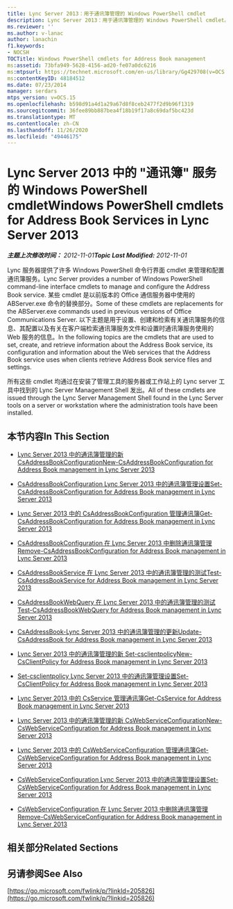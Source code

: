 ```yaml
---
title: Lync Server 2013：用于通讯簿管理的 Windows PowerShell cmdlet
description: Lync Server 2013：用于通讯簿管理的 Windows PowerShell cmdlet。
ms.reviewer: ''
ms.author: v-lanac
author: lanachin
f1.keywords:
- NOCSH
TOCTitle: Windows PowerShell cmdlets for Address Book management
ms:assetid: 73bfa949-5628-4156-ad20-fe07a0dc6216
ms:mtpsurl: https://technet.microsoft.com/en-us/library/Gg429708(v=OCS.15)
ms:contentKeyID: 48184512
ms.date: 07/23/2014
manager: serdars
mtps_version: v=OCS.15
ms.openlocfilehash: b598d91a4d1a29a67d8f8ceb2477f2d9b96f1319
ms.sourcegitcommit: 36fee89bb887bea4f18b19f17a8c69daf5bc423d
ms.translationtype: MT
ms.contentlocale: zh-CN
ms.lasthandoff: 11/26/2020
ms.locfileid: "49446175"
---
```

# <a name="windows-powershell-cmdlets-for-address-book-services-in-lync-server-2013"></a><span data-ttu-id="2b1a5-103">Lync Server 2013 中的 "通讯簿" 服务的 Windows PowerShell cmdlet</span><span class="sxs-lookup"><span data-stu-id="2b1a5-103">Windows PowerShell cmdlets for Address Book Services in Lync Server 2013</span></span>

<div data-xmlns="http://www.w3.org/1999/xhtml">

<div class="topic" data-xmlns="http://www.w3.org/1999/xhtml" data-msxsl="urn:schemas-microsoft-com:xslt" data-cs="https://msdn.microsoft.com/">

<div data-asp="https://msdn2.microsoft.com/asp">



</div>

<div id="mainSection">

<div id="mainBody"><span data-ttu-id="2b1a5-104">

<span> </span></span><span class="sxs-lookup"><span data-stu-id="2b1a5-104">

<span> </span></span></span>

<span data-ttu-id="2b1a5-105">_**主题上次修改时间：** 2012-11-01_</span><span class="sxs-lookup"><span data-stu-id="2b1a5-105">_**Topic Last Modified:** 2012-11-01_</span></span>

<span data-ttu-id="2b1a5-106">Lync 服务器提供了许多 Windows PowerShell 命令行界面 cmdlet 来管理和配置通讯簿服务。</span><span class="sxs-lookup"><span data-stu-id="2b1a5-106">Lync Server provides a number of Windows PowerShell command-line interface cmdlets to manage and configure the Address Book service.</span></span> <span data-ttu-id="2b1a5-107">某些 cmdlet 是以前版本的 Office 通信服务器中使用的 ABServer.exe 命令的替换部分。</span><span class="sxs-lookup"><span data-stu-id="2b1a5-107">Some of these cmdlets are replacements for the ABServer.exe commands used in previous versions of Office Communications Server.</span></span> <span data-ttu-id="2b1a5-108">以下主题是用于设置、创建和检索有关通讯簿服务的信息、其配置以及有关在客户端检索通讯簿服务文件和设置时通讯簿服务使用的 Web 服务的信息。</span><span class="sxs-lookup"><span data-stu-id="2b1a5-108">In the following topics are the cmdlets that are used to set, create, and retrieve information about the Address Book service, its configuration and information about the Web services that the Address Book service uses when clients retrieve Address Book service files and settings.</span></span>

<span data-ttu-id="2b1a5-109">所有这些 cmdlet 均通过在安装了管理工具的服务器或工作站上的 Lync server 工具中找到的 Lync Server Management Shell 发出。</span><span class="sxs-lookup"><span data-stu-id="2b1a5-109">All of these cmdlets are issued through the Lync Server Management Shell found in the Lync Server tools on a server or workstation where the administration tools have been installed.</span></span>

<div>

## <a name="in-this-section"></a><span data-ttu-id="2b1a5-110">本节内容</span><span class="sxs-lookup"><span data-stu-id="2b1a5-110">In This Section</span></span>

  - [<span data-ttu-id="2b1a5-111">Lync Server 2013 中的通讯簿管理的新 CsAddressBookConfiguration</span><span class="sxs-lookup"><span data-stu-id="2b1a5-111">New-CsAddressBookConfiguration for Address Book management in Lync Server 2013</span></span>](lync-server-2013-New-CsAddressBookConfiguration-for-address-book-management.md)

  - [<span data-ttu-id="2b1a5-112">CsAddressBookConfiguration Lync Server 2013 中的通讯簿管理设置</span><span class="sxs-lookup"><span data-stu-id="2b1a5-112">Set-CsAddressBookConfiguration for Address Book management in Lync Server 2013</span></span>](lync-server-2013-set-csaddressbookconfiguration-for-address-book-management.md)

  - [<span data-ttu-id="2b1a5-113">Lync Server 2013 中的 CsAddressBookConfiguration 管理通讯簿</span><span class="sxs-lookup"><span data-stu-id="2b1a5-113">Get-CsAddressBookConfiguration for Address Book management in Lync Server 2013</span></span>](lync-server-2013-get-csaddressbookconfiguration-for-address-book-management.md)

  - [<span data-ttu-id="2b1a5-114">CsAddressBookConfiguration 在 Lync Server 2013 中删除通讯簿管理</span><span class="sxs-lookup"><span data-stu-id="2b1a5-114">Remove-CsAddressBookConfiguration for Address Book management in Lync Server 2013</span></span>](lync-server-2013-remove-csaddressbookconfiguration-for-address-book-management.md)

  - [<span data-ttu-id="2b1a5-115">CsAddressBookService 在 Lync Server 2013 中的通讯簿管理的测试</span><span class="sxs-lookup"><span data-stu-id="2b1a5-115">Test-CsAddressBookService for Address Book management in Lync Server 2013</span></span>](lync-server-2013-test-csaddressbookservice-for-address-book-management.md)

  - [<span data-ttu-id="2b1a5-116">CsAddressBookWebQuery 在 Lync Server 2013 中的通讯簿管理的测试</span><span class="sxs-lookup"><span data-stu-id="2b1a5-116">Test-CsAddressBookWebQuery for Address Book management in Lync Server 2013</span></span>](lync-server-2013-test-csaddressbookwebquery-for-address-book-management.md)

  - [<span data-ttu-id="2b1a5-117">CsAddressBook-Lync Server 2013 中的通讯簿管理的更新</span><span class="sxs-lookup"><span data-stu-id="2b1a5-117">Update-CsAddressBook for Address Book management in Lync Server 2013</span></span>](lync-server-2013-update-csaddressbook-for-address-book-management.md)

  - [<span data-ttu-id="2b1a5-118">Lync Server 2013 中的通讯簿管理的新 Set-csclientpolicy</span><span class="sxs-lookup"><span data-stu-id="2b1a5-118">New-CsClientPolicy for Address Book management in Lync Server 2013</span></span>](lync-server-2013-new-csclientpolicy-for-address-book-management.md)

  - [<span data-ttu-id="2b1a5-119">Set-csclientpolicy Lync Server 2013 中的通讯簿管理设置</span><span class="sxs-lookup"><span data-stu-id="2b1a5-119">Set-CsClientPolicy for Address Book management in Lync Server 2013</span></span>](lync-server-2013-set-csclientpolicy-for-address-book-management.md)

  - [<span data-ttu-id="2b1a5-120">Lync Server 2013 中的 CsService 管理通讯簿</span><span class="sxs-lookup"><span data-stu-id="2b1a5-120">Get-CsService for Address Book management in Lync Server 2013</span></span>](lync-server-2013-get-csservice-for-address-book-management.md)

  - [<span data-ttu-id="2b1a5-121">Lync Server 2013 中的通讯簿管理的新 CsWebServiceConfiguration</span><span class="sxs-lookup"><span data-stu-id="2b1a5-121">New-CsWebServiceConfiguration for Address Book management in Lync Server 2013</span></span>](lync-server-2013-New-CsWebServiceConfiguration-for-address-book-management.md)

  - [<span data-ttu-id="2b1a5-122">Lync Server 2013 中的 CsWebServiceConfiguration 管理通讯簿</span><span class="sxs-lookup"><span data-stu-id="2b1a5-122">Get-CsWebServiceConfiguration for Address Book management in Lync Server 2013</span></span>](lync-server-2013-get-cswebserviceconfiguration-for-address-book-management.md)

  - [<span data-ttu-id="2b1a5-123">CsWebServiceConfiguration Lync Server 2013 中的通讯簿管理设置</span><span class="sxs-lookup"><span data-stu-id="2b1a5-123">Set-CsWebServiceConfiguration for Address Book management in Lync Server 2013</span></span>](lync-server-2013-set-cswebserviceconfiguration-for-address-book-management.md)

  - [<span data-ttu-id="2b1a5-124">CsWebServiceConfiguration 在 Lync Server 2013 中删除通讯簿管理</span><span class="sxs-lookup"><span data-stu-id="2b1a5-124">Remove-CsWebServiceConfiguration for Address Book management in Lync Server 2013</span></span>](lync-server-2013-remove-cswebserviceconfiguration-for-address-book-management.md)

</div>

<div>

## <a name="related-sections"></a><span data-ttu-id="2b1a5-125">相关部分</span><span class="sxs-lookup"><span data-stu-id="2b1a5-125">Related Sections</span></span>

</div>

<div>

## <a name="see-also"></a><span data-ttu-id="2b1a5-126">另请参阅</span><span class="sxs-lookup"><span data-stu-id="2b1a5-126">See Also</span></span>


[https://go.microsoft.com/fwlink/p/?linkId=205826](https://go.microsoft.com/fwlink/p/?linkid=205826)  
  

<span data-ttu-id="2b1a5-127"></div>

</div>

<span> </span>

</div>

</div>

</span><span class="sxs-lookup"><span data-stu-id="2b1a5-127"></div>

</div>

<span> </span>

</div>

</div>

</span></span></div>

